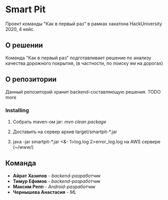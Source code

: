 # Smart Pit

Проект команды "Как в первый раз" в рамках хакатона HackUniversity 2020, 4 кейс. 

## О решении

Команда "Как в первый раз" подготавливает решение по анализу качества дорожного покрытия, (в частности, по поиску ям на дорогах)

## О репозитории

Данный репозиторий хранит backend-составляющую решения. TODO more

### Installing

1. Собрать maven-ом jar: *mvn clean package*

2. Доставить на сервер архив target/smartpit-*.jar

3. java -jar smartpit-*.jar <&- 1>log.log 2>error_log.log на AWS сервере (~/www/)

## Команда

* **Айрат Хазипов** - *backend-разработчик*
* **Тимур Ефимов** - *backend-разработчик*
* **Максим Репп** - *Android-разработчик*
* **Чернышева Анастасия** - *ML*


